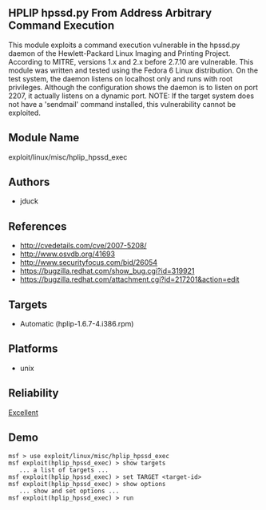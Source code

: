 ## HPLIP hpssd.py From Address Arbitrary Command Execution

This module exploits a command execution vulnerable in the 
hpssd.py daemon of the Hewlett-Packard Linux Imaging and 
Printing Project. According to MITRE, versions 1.x and 2.x 
before 2.7.10 are vulnerable. This module was written and 
tested using the Fedora 6 Linux distribution. On the test 
system, the daemon listens on localhost only and runs with 
root privileges. Although the configuration shows the daemon 
is to listen on port 2207, it actually listens on a dynamic 
port. NOTE: If the target system does not have a 'sendmail' 
command installed, this vulnerability cannot be exploited.


## Module Name
exploit/linux/misc/hplip_hpssd_exec

## Authors
* jduck


## References
* http://cvedetails.com/cve/2007-5208/
* http://www.osvdb.org/41693
* http://www.securityfocus.com/bid/26054
* https://bugzilla.redhat.com/show_bug.cgi?id=319921
* https://bugzilla.redhat.com/attachment.cgi?id=217201&action=edit



## Targets
* Automatic (hplip-1.6.7-4.i386.rpm)


## Platforms
* unix

## Reliability
[Excellent](https://github.com/rapid7/metasploit-framework/wiki/Exploit-Ranking)

## Demo

```
msf > use exploit/linux/misc/hplip_hpssd_exec
msf exploit(hplip_hpssd_exec) > show targets
   ... a list of targets ...
msf exploit(hplip_hpssd_exec) > set TARGET <target-id>
msf exploit(hplip_hpssd_exec) > show options
   ... show and set options ...
msf exploit(hplip_hpssd_exec) > run
```
    
    